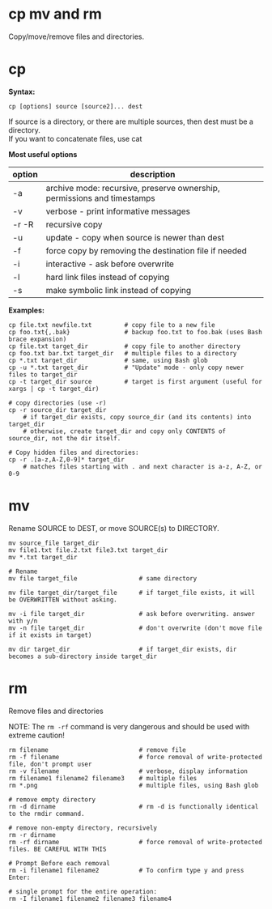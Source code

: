 # cp mv and rm
Copy/move/remove files and directories.

# cp
**Syntax:**

    cp [options] source [source2]... dest

If source is a directory, or there are multiple sources, then dest must be a directory.  
If you want to concatenate files, use cat

**Most useful options**

| option | description                                                             |
|--------|-------------------------------------------------------------------------|
| -a     | archive mode: recursive, preserve ownership, permissions and timestamps |
| -v     | verbose - print informative messages                                    |
| -r -R  | recursive copy                                                          |
| -u     | update - copy when source is newer than dest                            |
| -f     | force copy by removing the destination file if needed                   |
| -i     | interactive - ask before overwrite                                      |
| -l     | hard link files instead of copying                                      |
| -s     | make symbolic link instead of copying                                   |

**Examples:**

```
cp file.txt newfile.txt         # copy file to a new file
cp foo.txt{,.bak}               # backup foo.txt to foo.bak (uses Bash brace expansion)
cp file.txt target_dir          # copy file to another directory
cp foo.txt bar.txt target_dir   # multiple files to a directory
cp *.txt target_dir             # same, using Bash glob
cp -u *.txt target_dir          # "Update" mode - only copy newer files to target_dir
cp -t target_dir source         # target is first argument (useful for xargs | cp -t target_dir)

# copy directories (use -r)
cp -r source_dir target_dir
    # if target_dir exists, copy source_dir (and its contents) into target_dir
    # otherwise, create target_dir and copy only CONTENTS of source_dir, not the dir itself.

# Copy hidden files and directories:
cp -r .[a-z,A-Z,0-9]* target_dir
    # matches files starting with . and next character is a-z, A-Z, or 0-9
```

# mv
Rename SOURCE to DEST, or move SOURCE(s) to DIRECTORY.

```
mv source_file target_dir
mv file1.txt file.2.txt file3.txt target_dir
mv *.txt target_dir

# Rename
mv file target_file                 # same directory

mv file target_dir/target_file      # if target_file exists, it will be OVERWRITTEN without asking.

mv -i file target_dir               # ask before overwriting. answer with y/n
mv -n file target_dir               # don't overwrite (don't move file if it exists in target)

mv dir target_dir                   # if target_dir exists, dir becomes a sub-directory inside target_dir
```

# rm
Remove files and directories

NOTE: The `rm -rf` command is very dangerous and should be used with extreme caution!

```
rm filename                         # remove file
rm -f filename                      # force removal of write-protected file, don't prompt user 
rm -v filename                      # verbose, display information
rm filename1 filename2 filename3    # multiple files
rm *.png                            # multiple files, using Bash glob

# remove empty directory
rm -d dirname                       # rm -d is functionally identical to the rmdir command.

# remove non-empty directory, recursively
rm -r dirname
rm -rf dirname                      # force removal of write-protected files. BE CAREFUL WITH THIS

# Prompt Before each removal
rm -i filename1 filename2           # To confirm type y and press Enter:

# single prompt for the entire operation:
rm -I filename1 filename2 filename3 filename4
```
